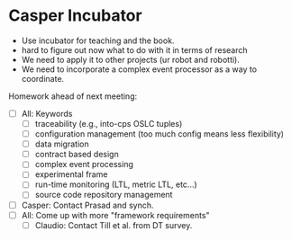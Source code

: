 ﻿# Casper Incubator

- Use incubator for teaching and the book.
- hard to figure out now what to do with it in terms of research
- We need to apply it to other projects (ur robot and robotti).
- We need to incorporate a complex event processor as a way to coordinate.

Homework ahead of next meeting:
- [ ] All: Keywords
  - [ ] traceability (e.g., into-cps OSLC tuples)
  - [ ] configuration management (too much config means less flexibility)
  - [ ] data migration
  - [ ] contract based design
  - [ ] complex event processing
  - [ ] experimental frame
  - [ ] run-time monitoring (LTL, metric LTL, etc...)
  - [ ] source code repository management
- [ ] Casper: Contact Prasad and synch.
- [ ] All: Come up with more "framework requirements"
  - [ ] Claudio: Contact Till et al. from DT survey.
